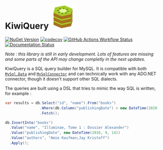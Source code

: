 <h1>KiwiQuery <img src="kiwiq-128.png" height="80"/> </h1>

[![NuGet Version](https://img.shields.io/nuget/v/KiwiQuery)](https://www.nuget.org/packages/KiwiQuery/)
[![codecov](https://codecov.io/github/louisdevie/kiwiq/graph/badge.svg?token=rFKtscHbbx)](https://codecov.io/github/louisdevie/kiwiq)
[![GitHub Actions Workflow Status](https://img.shields.io/github/actions/workflow/status/louisdevie/kiwiq/Tests.yml?logo=github&label=tests)](https://github.com/louisdevie/kiwiq/actions/workflows/Tests.yml)
[![Documentation Status](https://readthedocs.org/projects/kiwiq/badge/?version=latest)](https://kiwiq.readthedocs.io/latest/?badge=latest)

*Note : this library is still in early development. Lots of features are missing and some parts of the API may change completly in the next updates.*

KiwiQuery is a SQL query builder for MySQL. It is compatible with both [`MySql.Data`](https://www.nuget.org/packages/MySql.Data) and [`MySqlConnector`](https://www.nuget.org/packages/MySqlConnector) and can technically work with any ADO.NET connector, though it doesn't support other SQL dialects.

The queries are built using a DSL that tries to mimic the way SQL is written, for example :

```cs
var results = db.Select("id", "name").From("books")
                .Where(db.Column("publishingDate") > new DateTime(2020, 01, 01))
                .Fetch();
```

```cs
db.InsertInto("books")
  .Value("name", "Illuminae, Tome 1 : Dossier Alexander")
  .Value("publishingDate", new DateTime(2016, 9, 14))
  .Value("authors", "Amie Kaufman;Jay Kristoff")
  .Apply();
```
